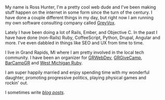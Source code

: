 My name is Ross Hunter, I'm a pretty cool web dude and I've been making stuff happen on the internet in some form since the turn of the century. I have done a couple different things in my day, but right now I am running my own software consulting company called [GreyVox](http://greyvox.com).

Lately I have been doing a lot of Rails, Ember, and Objective C. In the past I have have done (non-Rails) Ruby, CoffeeScript, Python, Drupal, Angular and more. I've even dabbled in things like SEO and UX from time to time.

I live in Grand Rapids, MI where I am pretty involved in the local tech community. I have been an organizer for <a target="_blank" href="http://grwebdev.org">GRWebDev</a>, <a target="_blank" href="http://grgivecamp.org">GRGiveCamp</a>, <a target="_blank" href="http://barcampgr.org">BarCampGR</a> and <a target="_blank" href="http://meetup.com/mi-ruby">West Michigan Ruby</a>.

I am super happily married and enjoy spending time with my wonderful daughter, promoting progressive politics, playing physical games and rockin' out.

I sometimes write _<a href="/blog">blog posts</a>_.

